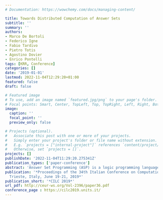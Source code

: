 ```yaml
---
# Documentation: https://wowchemy.com/docs/managing-content/

title: Towards Distributed Computation of Answer Sets
subtitle: ''
summary: ''
authors:
- Marco De Bortoli
- Federico Igne
- Fabio Tardivo
- Pietro Totis
- Agostino Dovier
- Enrico Pontelli
tags: [KRR, Conference]
categories: []
date: '2019-01-01'
lastmod: 2022-11-04T12:29:20+01:00
featured: false
draft: false

# Featured image
# To use, add an image named `featured.jpg/png` to your page's folder.
# Focal points: Smart, Center, TopLeft, Top, TopRight, Left, Right, BottomLeft, Bottom, BottomRight.
image:
  caption: ''
  focal_point: ''
  preview_only: false

# Projects (optional).
#   Associate this post with one or more of your projects.
#   Simply enter your project's folder or file name without extension.
#   E.g. `projects = ["internal-project"]` references `content/project/deep-learning/index.md`.
#   Otherwise, set `projects = []`.
projects: []
publishDate: '2022-11-04T11:29:20.275341Z'
publication_types: ['paper-conference']
abstract: 'Answer Set Programming (ASP) is a logic programming language widely used in non-monotonic automated reasoning. Thanks to its popularity, in the last years there has been a great interest towards the developing of efficient solvers, required to deal with complex problems, like planning and NP problem-solving. These solvers can be unable to deal with programs that are “grounded” on huge amount of data, possibly resident in different sites. To address this problem, in this paper we present a distributed approach to ASP problems, which involves all the phases of the overall solving process: from a distributed grounder (which can also be used as a solver for stratified programs) to two different techniques to deal with the pure solving phase (for non-stratified program too), both of them using the non-standard graph coloring algorithm to characterize answer sets. We show three proposals for solving the issue, two of them developed with the high-level framework Apache Spark, while the third one is a C++ direct implementation of the first one.'
publication: '*Proceedings of the 34th Italian Conference on Computational Logic,
  Trieste, Italy, June 19-21, 2019*'
publication_short: '*CILC 2019*'
url_pdf: http://ceur-ws.org/Vol-2396/paper36.pdf
conference_page : https://cilc2019.units.it/
---
```


